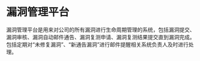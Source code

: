 # 漏洞管理平台

漏洞管理平台是用来对公司的所有漏洞进行生命周期管理的系统，包括漏洞提交、漏洞审核、漏洞自动邮件通告、漏洞复测申请、漏洞复测结果提交直到漏洞完成。
包括定期对“未修复漏洞”、“新通告漏洞”进行邮件提醒相关系统负责人及时进行处理。
